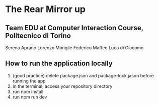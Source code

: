 # The Rear Mirror up

## Team EDU at Computer Interaction Course, Politecnico di Torino
Serena Aprano
Lorenzo Mongile
Federico Maffeo
Luca di Giacomo

## How to run the application locally
1. (good practice) delete package.json and package-lock.jason before running the app
2. in the terminal, access your repository directory
3. run npm install
4. run npm run dev

   
